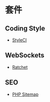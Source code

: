 # 套件

## Coding Style

* [StyleCI](https://styleci.io/)

## WebSockets

* [Ratchet](http://socketo.me/)

## SEO

* [PHP Sitemap](https://github.com/asika32764/php-sitemap)

